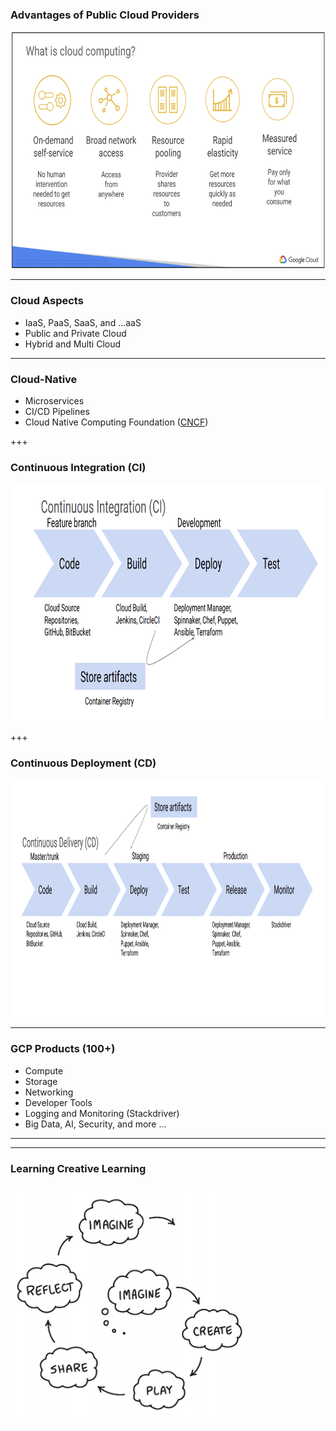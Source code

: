 ### Advantages of Public Cloud Providers

<img src="https://raw.githubusercontent.com/stefanhansatos/gitpitch-template/GCP_Atos_101/assets/image/cloud-advantages.png" alt="What is cloud computing" height="380"/>

---
### Cloud Aspects

- IaaS, PaaS, SaaS, and ...aaS
- Public and Private Cloud
- Hybrid and Multi Cloud

---
### Cloud-Native

- Microservices
- CI/CD Pipelines
- Cloud Native Computing Foundation ([CNCF](https://www.cncf.io/))

+++ 

### Continuous Integration (CI)

<img src="https://raw.githubusercontent.com/stefanhansatos/gitpitch-template/GCP_Atos_101/assets/image/continuous-integration.png" alt="Continuous Integration (CI)" height="380"/>

+++ 

### Continuous Deployment (CD)

<img src="https://raw.githubusercontent.com/stefanhansatos/gitpitch-template/GCP_Atos_101/assets/image/continuous-deployment.png" alt="Continuous Deployment (CD)" height="380"/>


---
### GCP Products (100+)

- Compute
- Storage
- Networking
- Developer Tools
- Logging and Monitoring (Stackdriver)
- Big Data, AI, Security, and more ...

---


---

### Learning Creative Learning

<img src="https://raw.githubusercontent.com/stefanhansatos/gitpitch-template/GCP_Atos_101/assets/image/learningCreativeLearning.png" alt="Learning Creative Learning" height="380"/>

